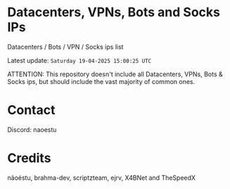 # Datacenters, VPNs, Bots and Socks IPs
 
Datacenters / Bots / VPN / Socks ips list

Latest update: `Saturday 19-04-2025 15:00:25 UTC` 

ATTENTION: This repository doesn't include all Datacenters, VPNs, Bots & Socks ips, 
but should include the vast majority of common ones.

# Contact
Discord: naoestu

# Credits
nãoéstu, brahma-dev, scriptzteam, ejrv, X4BNet and TheSpeedX
